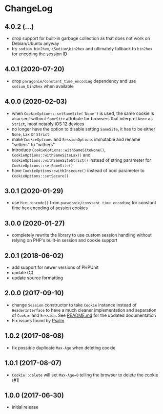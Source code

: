# ChangeLog

## 4.0.2 (...)
- drop support for built-in garbage collection as that does not work on 
  Debian/Ubuntu anyway
- try `sodium_bin2hex`, `\Sodium\bin2hex` and ultimately fallback to `bin2hex`
  for encoding the session ID

## 4.0.1 (2020-07-20)
- drop `paragonie/constant_time_encoding` dependency and use `sodium_bin2hex` 
  when available

## 4.0.0 (2020-02-03)
- when `CookieOptions::setSameSite('None')` is used, the same cookie is also 
  sent without `SameSite` attribute for browsers that interpret `None` as 
  `Strict`, most notably iOS 12 devices
- no longer have the option to disable setting `SameSite`, it has to be either
  `None`, `Lax` or `Strict`
- make `CookieOptions` and `SessionOptions` immutable and rename "setters" to
  "withers"
- introduce `CookieOptions::withSameSiteNone()`, 
  `CookieOptions::withSameSiteLax()` and `CookieOptions::withSameSiteStrict()`
  instead of string parameter for `CookieOptions::setSameSite()`
- have `CookieOptions::withInsecure()` instead of bool parameter to 
  `CookieOptions::setSecure()`

## 3.0.1 (2020-01-29)
- use `Hex::encode()` from `paragonie/constant_time_encoding` for constant time
  hex encoding of session cookies

## 3.0.0 (2020-01-27)
- completely rewrite the library to use custom session handling without relying
  on PHP's built-in session and cookie support

## 2.0.1 (2018-06-02)
- add support for newer versions of PHPUnit
- update (C)
- update source formatting

## 2.0.0 (2017-09-10)
- change `Session` constructor to take `Cookie` instance instead of 
  `HeaderInterface` to have a much cleaner implementation and separation of 
  `Cookie` and `Session`. See [README.md](README.md) for the updated
  documentation
- Fix issues found by [Psalm](https://getpsalm.org/)

## 1.0.2 (2017-08-08)
- fix possible duplicate `Max-Age` when deleting cookie

## 1.0.1 (2017-08-07)
- `Cookie::delete` will set `Max-Age=0` telling the browser to delete the 
  cookie (#1)

## 1.0.0 (2017-06-30)
- initial release

